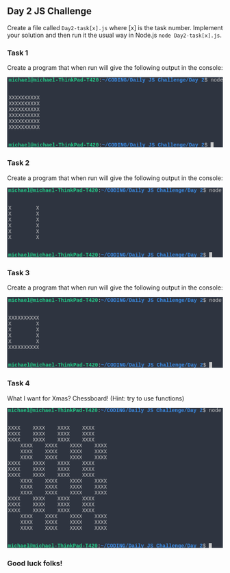 ## Day 2 JS Challenge

Create a file called `Day2-task[x].js` where [x] is the task number. Implement your solution 
and then run it the usual way in Node.js `node Day2-task[x].js`. 

### Task 1

Create a program that when run will give the following output in the console:

![Task 1](task1.png)

### Task 2

Create a program that when run will give the following output in the console:

![Task 2](task2.png)

### Task 3

Create a program that when run will give the following output in the console:

![Task 3](task3.png)

### Task 4

What I want for Xmas? Chessboard! (Hint: try to use functions)

![Task 4](task4.png)

### Good luck folks!

